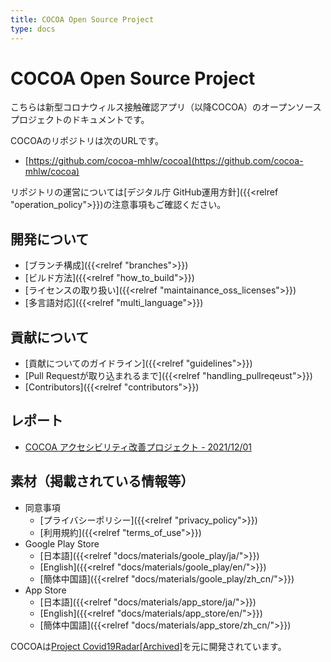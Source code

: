 ```yaml
---
title: COCOA Open Source Project
type: docs
---
```


# COCOA Open Source Project
こちらは新型コロナウィルス接触確認アプリ（以降COCOA）のオープンソースプロジェクトのドキュメントです。

COCOAのリポジトリは次のURLです。

 * [https://github.com/cocoa-mhlw/cocoa](https://github.com/cocoa-mhlw/cocoa)

リポジトリの運営については[デジタル庁 GitHub運用方針]({{<relref "operation_policy">}})の注意事項もご確認ください。


## 開発について
 * [ブランチ構成]({{<relref "branches">}})
 * [ビルド方法]({{<relref "how_to_build">}})
 * [ライセンスの取り扱い]({{<relref "maintainance_oss_licenses">}})
 * [多言語対応]({{<relref "multi_language">}})

## 貢献について
 * [貢献についてのガイドライン]({{<relref "guidelines">}})
 * [Pull Requestが取り込まれるまで]({{<relref "handling_pullreqeust">}})
 * [Contributors]({{<relref "contributors">}})

## レポート
 * [COCOA アクセシビリティ改善プロジェクト - 2021/12/01](report/a11y_20211201.html)

## 素材（掲載されている情報等）
 * 同意事項
    * [プライバシーポリシー]({{<relref "privacy_policy">}})
    * [利用規約]({{<relref "terms_of_use">}})
 * Google Play Store
    * [日本語]({{<relref "docs/materials/goole_play/ja/">}})
    * [English]({{<relref "docs/materials/goole_play/en/">}})
    * [簡体中国語]({{<relref "docs/materials/goole_play/zh_cn/">}})
 * App Store
    * [日本語]({{<relref "docs/materials/app_store/ja/">}})
    * [English]({{<relref "docs/materials/app_store/en/">}})
    * [簡体中国語]({{<relref "docs/materials/app_store/zh_cn/">}})

COCOAは[Project Covid19Radar[Archived]](https://github.com/Covid-19Radar)を元に開発されています。
